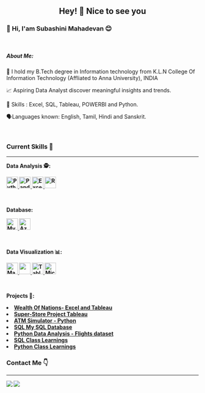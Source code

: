 <h2 align ="Center"> Hey! &#129309; Nice to see you</h2>

<h3 align ="Left">&#128075; Hi, I'am Subashini Mahadevan 😊 </h3> 
<br>
<div> <h5>About Me:</h5> 

🔭 I hold my B.Tech degree in Information technology from K.L.N College Of Information Technology (Affliated to Anna University), INDIA

<p>&#128200; Aspiring Data Analyst discover meaningful insights and trends.</p>

🌱 Skills : Excel, SQL, Tableau, POWERBI and Python.

<p>&#128483;Languages known: English, Tamil, Hindi and Sanskrit.</p> 

</div>
<br>

<div>
<h3 align="Left"> Current Skills &#128204; </h3> </div>
<hr>

<b>Data Analysis &#128373;:<b>


<p align="center">  
  
<a href="#" target="_blank"> <img src="https://www.python.org/static/community_logos/python-logo.png" alt="Python" height="30"/> </a> 
<a href="#" target="_blank"> <img src="https://upload.wikimedia.org/wikipedia/commons/thumb/e/ed/Pandas_logo.svg/2560px-Pandas_logo.svg.png" alt="Pandas" height="30"/> </a>
<a href="#" target="_blank"> <img src="https://upload.wikimedia.org/wikipedia/commons/thumb/3/34/Microsoft_Office_Excel_%282019%E2%80%93present%29.svg/512px-Microsoft_Office_Excel_%282019%E2%80%93present%29.svg.png" alt="Excel" height="30"/> </a>
<a href="#" target="_blank"> <img src="https://www.r-project.org/logo/Rlogo.png" alt="R" height="30"/> </a>
</p>
</p>
</p>
</p>
<br>

<b>Database:<b>


<a href="#" target="_blank"> <img src="https://www.mysql.com/common/logos/logo-mysql-170x115.png" alt="MySQL" height="30"/> </a>
<a href="#" target="_blank"> <img src="https://upload.wikimedia.org/wikipedia/commons/thumb/a/a8/Microsoft_Azure_Logo.svg/187px-Microsoft_Azure_Logo.svg.png" alt="Azure" height="30"/> </a>
</p>
</p>

<br>

<b>Data Visualization &#128202;:</b> 


<p align="center">
  
<a href="#" target="_blank"> <img src="https://matplotlib.org/stable/_images/sphx_glr_logos2_003.png" alt="Matplotlib" height="30"/> </a>
<a href="#" target="_blank"> <img src="https://seaborn.pydata.org/_static/logo-wide-lightbg.svg" height="30"/> </a>
<a href="#" target="_blank"> <img src="https://upload.wikimedia.org/wikipedia/en/thumb/0/06/Tableau_logo.svg/1920px-Tableau_logo.svg.png" alt="Tableau" height="30"/> </a>
<a href="#" target="_blank"> <img src="https://insightsoftware.com/wp-content/uploads/2018/03/blog-microsoft-power-bi-solid-color.jpg" alt="Microsoft Power BI" height="30"/> </a>
</p>
</p>
</p>
</p>
<br>

<b>Projects &#128220;:</b> 
<li><a href="https://github.com/SubashiniMahadevan/WEALTH-OF-NATIONS-Using-Excel-and-Tableau">Wealth Of Nations- Excel and Tableau</a>
<li><a href="https://github.com/SubashiniMahadevan/Super-Store-Analysis---Tableau">Super-Store Project Tableau</a>
<li><a href="https://github.com/SubashiniMahadevan/ATM-Project-Python">ATM Simulator - Python</a>
<li><a href="https://github.com/SubashiniMahadevan/My-SQL-Project">SQL My SQL Database</a>
<li><a href="https://github.com/SubashiniMahadevan/Data-Analysis-Fundamentals-Flights-Dataset">Python Data Analysis - Flights dataset</a>
<li><a href="https://github.com/SubashiniMahadevan/SQL-Classwork-Learnings">SQL Class Learnings</a> 
<li><a href="https://github.com/SubashiniMahadevan/Python-Class-learnings">Python Class Learnings</a>  
<br>

<h3 align="Left"> Contact Me &#128071; </h3> </div>
<hr>
<p align="Left">

<a href="https://www.linkedin.com/in/subashini-mahadevan/">
  <img align="Left" src="https://img.shields.io/badge/linkedin-%230077B5.svg?&style=for-the-badge&logo=linkedin&logoColor=white" />
</a>

<a href="mailto: subabtech2010@gmail.com">  
  <img align="left" src="https://img.shields.io/badge/gmail-f1f2f6.svg?&style=for-the-badge&logo=gmail&logoColor=red"  />
</a>

</p>
